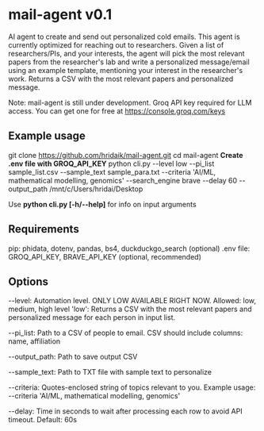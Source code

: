 # mail-agent v0.1
AI agent to create and send out personalized cold emails. This agent is currently optimized for reaching out to researchers.
Given a list of researchers/PIs, and your interests, the agent will pick the most relevant papers from the researcher's lab and write a personalized message/email using an example template, mentioning your interest in the researcher's work. Returns a CSV with the most relevant papers and personalized message.

Note: mail-agent is still under development. Groq API key required for LLM access. You can get one for free at https://console.groq.com/keys

## Example usage
git clone https://github.com/hridaik/mail-agent.git
cd mail-agent
**Create .env file with GROQ_API_KEY**
python cli.py  --level low --pi_list sample_list.csv 
                --sample_text sample_para.txt --criteria 'AI/ML, mathematical modelling, genomics'
                --search_engine brave --delay 60
                --output_path /mnt/c/Users/hridai/Desktop

Use **python cli.py [-h/--help]** for info on input arguments 

## Requirements
pip: phidata, dotenv, pandas, bs4, duckduckgo_search (optional)
.env file: GROQ_API_KEY, BRAVE_API_KEY (optional, recommended)

## Options
--level: Automation level. ONLY LOW AVAILABLE RIGHT NOW. Allowed: low, medium, high
    level 'low': Returns a CSV with the most relevant papers and personalized message for each person in input list.

--pi_list: Path to a CSV of people to email. CSV should include columns: name, affiliation

--output_path: Path to save output CSV

--sample_text: Path to TXT file with sample text to personalize

--criteria: Quotes-enclosed string of topics relevant to you. Example usage: --criteria 'AI/ML, mathematical modelling, genomics'

--delay: Time in seconds to wait after processing each row to avoid API timeout. Default: 60s